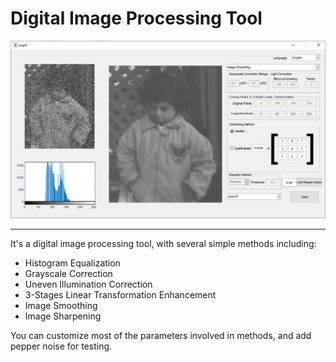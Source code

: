 # Digital Image Processing Tool
![](/samples/DIP.png)
***
It's a digital image processing tool, with several simple methods including:
* Histogram Equalization
* Grayscale Correction
* Uneven Illumination Correction
* 3-Stages Linear Transformation Enhancement
* Image Smoothing
* Image Sharpening


You can customize most of the parameters involved in methods, and add pepper noise for testing.
